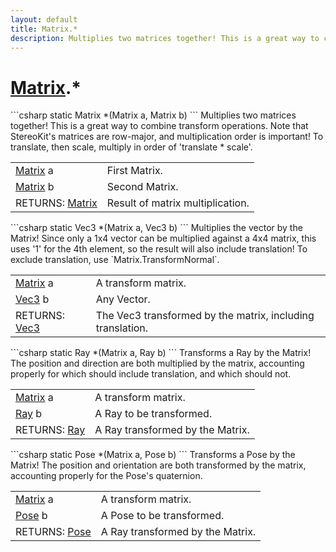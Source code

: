 ```yaml
---
layout: default
title: Matrix.*
description: Multiplies two matrices together! This is a great way to combine transform operations. Note that StereoKit's matrices are row-major, and multiplication order is important! To translate, then scale, multiply in order of 'translate * scale'.
---
```

# [Matrix]({{site.url}}/Pages/StereoKit/Matrix.html).*

<div class='signature' markdown='1'>
```csharp
static Matrix *(Matrix a, Matrix b)
```
Multiplies two matrices together! This is a great way to
combine transform operations. Note that StereoKit's matrices are
row-major, and multiplication order is important! To translate,
then scale, multiply in order of 'translate * scale'.
</div>

|  |  |
|--|--|
|[Matrix]({{site.url}}/Pages/StereoKit/Matrix.html) a|First Matrix.|
|[Matrix]({{site.url}}/Pages/StereoKit/Matrix.html) b|Second Matrix.|
|RETURNS: [Matrix]({{site.url}}/Pages/StereoKit/Matrix.html)|Result of matrix multiplication.|

<div class='signature' markdown='1'>
```csharp
static Vec3 *(Matrix a, Vec3 b)
```
Multiplies the vector by the Matrix! Since only a 1x4
vector can be multiplied against a 4x4 matrix, this uses '1' for
the 4th element, so the result will also include translation! To
exclude translation, use `Matrix.TransformNormal`.
</div>

|  |  |
|--|--|
|[Matrix]({{site.url}}/Pages/StereoKit/Matrix.html) a|A transform matrix.|
|[Vec3]({{site.url}}/Pages/StereoKit/Vec3.html) b|Any Vector.|
|RETURNS: [Vec3]({{site.url}}/Pages/StereoKit/Vec3.html)|The Vec3 transformed by the matrix, including translation.|

<div class='signature' markdown='1'>
```csharp
static Ray *(Matrix a, Ray b)
```
Transforms a Ray by the Matrix! The position and direction
are both multiplied by the matrix, accounting properly for which
should include translation, and which should not.
</div>

|  |  |
|--|--|
|[Matrix]({{site.url}}/Pages/StereoKit/Matrix.html) a|A transform matrix.|
|[Ray]({{site.url}}/Pages/StereoKit/Ray.html) b|A Ray to be transformed.|
|RETURNS: [Ray]({{site.url}}/Pages/StereoKit/Ray.html)|A Ray transformed by the Matrix.|

<div class='signature' markdown='1'>
```csharp
static Pose *(Matrix a, Pose b)
```
Transforms a Pose by the Matrix! The position and
orientation are both transformed by the matrix, accounting properly
for the Pose's quaternion.
</div>

|  |  |
|--|--|
|[Matrix]({{site.url}}/Pages/StereoKit/Matrix.html) a|A transform matrix.|
|[Pose]({{site.url}}/Pages/StereoKit/Pose.html) b|A Pose to be transformed.|
|RETURNS: [Pose]({{site.url}}/Pages/StereoKit/Pose.html)|A Ray transformed by the Matrix.|





